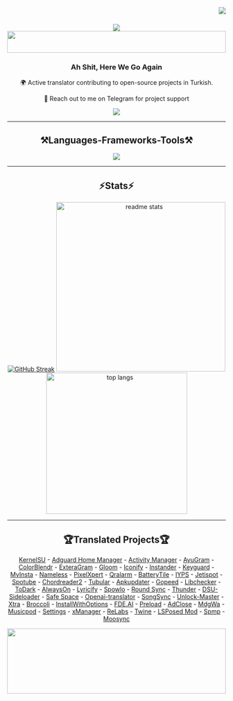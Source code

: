<img align="right" src="https://visitor-badge.laobi.icu/badge?page_id=mikropsoft.mikropsoft" />

<h1 align="center">
    <img src="https://readme-typing-svg.herokuapp.com/?font=Righteous&size=50&center=true&vCenter=true&width=1500&height=100&duration=4000&lines=Hi+There!+👋;+I'm+WINZORT!;" />
    <img src="https://raw.githubusercontent.com/matfantinel/matfantinel/master/waves.svg" width="100%" height="50">
</h1>

<h3 align="center">Ah Shit, Here We Go Again</h3>

<div align="center">
 
 🌍 Active translator contributing to open-source projects in Turkish.
 
 💬 Reach out to me on Telegram for project support

</div>
 
<div align="center"> 
  <a href="https://t.me/microzort">
    <img src="https://img.shields.io/badge/Contact-333333?style=for-the-badge&logo=telegram&logoColor=blue" />
  </a>
</div>

<hr/>
 
<h2 align="center">⚒️Languages-Frameworks-Tools⚒️</h2>

<div align="center">
    <img src="https://skillicons.dev/icons?i=python,github,vscode,linux,debian,ubuntu" />
</div>

<hr/>

<h2 align="center">⚡Stats⚡</h2>

<div align=center>
  <a href="https://git.io/streak-stats"><img src="https://github-readme-streak-stats.herokuapp.com?user=mikropsoft&theme=react&border_radius=10&card_width=400" alt="GitHub Streak" /></a>
  <img width=390 src="https://github-readme-stats.vercel.app/api?username=mikropsoft&count_private=true&show_icons=true&theme=react&rank_icon=github&border_radius=10&card_width=400" alt="readme stats" />
  <img width=325 align="center" src="https://github-readme-stats.vercel.app/api/top-langs/?username=mikropsoft&hide=HTML&langs_count=8&layout=compact&theme=react&border_radius=10&size_weight=0.5&count_weight=0.5&exclude_repo=github-readme-stats" alt="top langs" />
</div>

<hr/>

<div align="center">
     <h2>🏆Translated Projects🏆</h2>
</div>

<div align="center">

[Kern‌elSU](https://github.com/tiann/KernelSU) - [Adguard Home Manager](https://github.com/JGeek00/adguard-home-manager) - [Activ‌ity Manager](https://github.com/sdex/ActivityManager) -
[AyuGram](https://github.com/AyuGram) - [ColorB‌lendr](https://github.com/Mahmud0808/ColorBlendr) - [ExteraGram](https://github.com/exteraSquad/exteraGram) -
[Glo‌om](https://github.com/MateriiApps/Gloom) - [Iconify](https://github.com/Mahmud0808/Iconify) - [In‌stander](https://thedise.me/instander) -
[Keyguard](https://github.com/AChep/keyguard-app) - [My‌Insta](https://myinsta.app) - [Nameless](https://nameless.wiki) -
[Pixe‌lXpert](https://github.com/siavash79/PixelXpert) - [Qralarm](https://github.com/sweakpl/qralarm-android) - [BatteryTile](https://github.com/CominAtYou/BatteryTile) -
[IYPS](https://github.com/StellarSand/IYPS) - [Jeti‌spot](https://github.com/iTaysonLab/jetispot) - [Spotube](https://github.com/KRTirtho/spotube) -
[Chord‌reader2](https://github.com/AndInTheClouds/chordreader2) - [Tubular](https://github.com/polymorphicshade/Tubular) - [Apku‌pdater](https://github.com/rumboalla/apkupdater) -
[Gopeed](https://github.com/GopeedLab/gopeed) - [Libc‌hecker](https://github.com/LibChecker/LibChecker) - [ToDark](https://github.com/darkmoonight/ToDark) -
[Alw‌aysOn](https://github.com/Domi04151309/AlwaysOn) - [Lyricify](https://github.com/WXRIW/Lyricify-App) - [Spo‌wlo](https://github.com/BobbyESP/Spowlo) -
[Round Sync](https://github.com/newhinton/Round-Sync) - [Thunder](https://github.com/thunder-app/thunder) - [DSU-Sideloader](https://github.com/VegaBobo/DSU-Sideloader) -
[Saf‌e Space](https://github.com/aashishksahu/SafeSpace) - [Openai-translator](https://github.com/openai-translator/openai-translator) - [SongSync](https://github.com/Lambada10/SongSync) -
[Unlock-Master](https://github.com/sweakpl/unlock-master) - [Xtra](https://github.com/crackededed/Xtra) - [Broccoli](https://github.com/flauschtrud/broccoli) -
[InstallWithOptions](https://github.com/zacharee/InstallWithOptions) - [FDE.AI](https://github.com/feravolt/FDE.AI-docs) - [Preload](https://github.com/feravolt/Preload-docs) -
[AdClose](https://github.com/zjyzip/AdClose) - [MdgWa](https://github.com/ItsMadruga/MdgWa) - [Musicpod](https://github.com/ubuntu-flutter-community/musicpod) -
[Settings](https://github.com/ubuntu-flutter-community/settings) - [xManager](https://github.com/Team-xManager/xManager) - [ReLabs](https://github.com/theimpulson/ReLabs) -
[Twine](https://github.com/msasikanth/twine) - [LSPosed Mod](https://github.com/mywalkb/LSPosed_mod) - [Spmp](https://github.com/toasterofbread/spmp) - [Moosync](https://github.com/Moosync/Moosync) 

</div>

<img src="https://raw.githubusercontent.com/matfantinel/matfantinel/master/waves.svg" width="100%" height="150">
